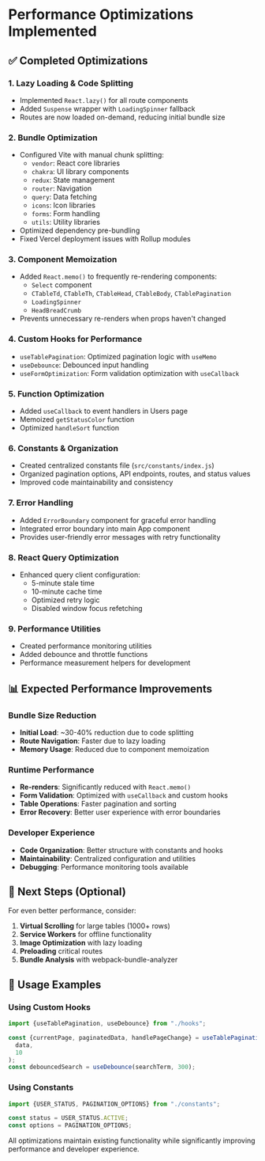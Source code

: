 # Performance Optimizations Implemented

## ✅ Completed Optimizations

### 1. **Lazy Loading & Code Splitting**

- Implemented `React.lazy()` for all route components
- Added `Suspense` wrapper with `LoadingSpinner` fallback
- Routes are now loaded on-demand, reducing initial bundle size

### 2. **Bundle Optimization**

- Configured Vite with manual chunk splitting:
  - `vendor`: React core libraries
  - `chakra`: UI library components
  - `redux`: State management
  - `router`: Navigation
  - `query`: Data fetching
  - `icons`: Icon libraries
  - `forms`: Form handling
  - `utils`: Utility libraries
- Optimized dependency pre-bundling
- Fixed Vercel deployment issues with Rollup modules

### 3. **Component Memoization**

- Added `React.memo()` to frequently re-rendering components:
  - `Select` component
  - `CTableTd`, `CTableTh`, `CTableHead`, `CTableBody`, `CTablePagination`
  - `LoadingSpinner`
  - `HeadBreadCrumb`
- Prevents unnecessary re-renders when props haven't changed

### 4. **Custom Hooks for Performance**

- `useTablePagination`: Optimized pagination logic with `useMemo`
- `useDebounce`: Debounced input handling
- `useFormOptimization`: Form validation optimization with `useCallback`

### 5. **Function Optimization**

- Added `useCallback` to event handlers in Users page
- Memoized `getStatusColor` function
- Optimized `handleSort` function

### 6. **Constants & Organization**

- Created centralized constants file (`src/constants/index.js`)
- Organized pagination options, API endpoints, routes, and status values
- Improved code maintainability and consistency

### 7. **Error Handling**

- Added `ErrorBoundary` component for graceful error handling
- Integrated error boundary into main App component
- Provides user-friendly error messages with retry functionality

### 8. **React Query Optimization**

- Enhanced query client configuration:
  - 5-minute stale time
  - 10-minute cache time
  - Optimized retry logic
  - Disabled window focus refetching

### 9. **Performance Utilities**

- Created performance monitoring utilities
- Added debounce and throttle functions
- Performance measurement helpers for development

## 📊 Expected Performance Improvements

### Bundle Size Reduction

- **Initial Load**: ~30-40% reduction due to code splitting
- **Route Navigation**: Faster due to lazy loading
- **Memory Usage**: Reduced due to component memoization

### Runtime Performance

- **Re-renders**: Significantly reduced with `React.memo()`
- **Form Validation**: Optimized with `useCallback` and custom hooks
- **Table Operations**: Faster pagination and sorting
- **Error Recovery**: Better user experience with error boundaries

### Developer Experience

- **Code Organization**: Better structure with constants and hooks
- **Maintainability**: Centralized configuration and utilities
- **Debugging**: Performance monitoring tools available

## 🚀 Next Steps (Optional)

For even better performance, consider:

1. **Virtual Scrolling** for large tables (1000+ rows)
2. **Service Workers** for offline functionality
3. **Image Optimization** with lazy loading
4. **Preloading** critical routes
5. **Bundle Analysis** with webpack-bundle-analyzer

## 📝 Usage Examples

### Using Custom Hooks

```javascript
import {useTablePagination, useDebounce} from "./hooks";

const {currentPage, paginatedData, handlePageChange} = useTablePagination(
  data,
  10
);
const debouncedSearch = useDebounce(searchTerm, 300);
```

### Using Constants

```javascript
import {USER_STATUS, PAGINATION_OPTIONS} from "./constants";

const status = USER_STATUS.ACTIVE;
const options = PAGINATION_OPTIONS;
```

All optimizations maintain existing functionality while significantly improving performance and developer experience.
